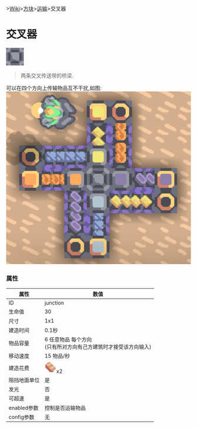 \>[Wiki](/zhcn.md)>[方块](/zhcn/blocks.md)>[运输](/zhcn/blocks/distribution.md)>交叉器
# 交叉器
![交叉器](/images/block-junction-xlarge.png)  
> 两条交叉传送带的桥梁.  

可以在四个方向上传输物品互不干扰,如图:
![junction_1](junction_1.png)

### 属性

| 属性 | 数值 |  
| ---- | ---- |  
|ID|junction|
|生命值|30|  
|尺寸|1x1|  
|建造时间|0.1秒|  
|物品容量|6 任意物品 每个方向<br>(只有所对方向有己方建筑时才接受该方向输入)|  
|移动速度|15 物品/秒|  
| 建造花费 | ![铜](/images/item-copper.png)x2|
|阻挡地面单位|是|
|发光|否|
|可超速|是|
|enabled参数|控制是否运输物品|  
|config参数|无|
